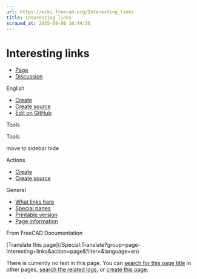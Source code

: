 ```yaml
---
url: https://wiki.freecad.org/Interesting_links
title: Interesting links
scraped_at: 2025-09-08 16:44:56
---
```


# Interesting links

  * [Page](/index.php?title=Interesting_links&action=edit&redlink=1 "View the content page \(page does not exist\) \[ctrl-option-c\]")
  * [Discussion](/index.php?title=Talk:Interesting_links&action=edit&redlink=1 "Discussion about the content page \(page does not exist\) \[ctrl-option-t\]")

English

  * [Create](/index.php?title=Interesting_links&veaction=edit "Create this page \[ctrl-option-v\]")
  * [Create source](/index.php?title=Interesting_links&action=edit "Create the source code of this page \[ctrl-option-e\]")
  * [Edit on GitHub](https://github.com/Reqrefusion/FreeCAD-Documentation-Project/blob/main/wiki/Interesting_links.wikitext "Edit this page on GitHub")

Tools

Tools

move to sidebar hide

Actions

  * [Create](/index.php?title=Interesting_links&veaction=edit "Create this page \[ctrl-option-v\]")
  * [Create source](/index.php?title=Interesting_links&action=edit "Create the source code of this page \[ctrl-option-e\]")

General

  * [What links here](/Special:WhatLinksHere/Interesting_links "A list of all wiki pages that link here \[ctrl-option-j\]")
  * [Special pages](/Special:SpecialPages "A list of all special pages \[ctrl-option-q\]")
  * [Printable version](javascript:print\(\); "Printable version of this page \[ctrl-option-p\]")
  * [Page information](/index.php?title=Interesting_links&action=info "More information about this page")

From FreeCAD Documentation

[Translate this page](/Special:Translate?group=page-
Interesting+links&action=page&filter=&language=en)

There is currently no text in this page. You can [search for this page
title](/Special:Search/Interesting_links "Special:Search/Interesting links")
in other pages, [search the related
logs](//wiki.freecad.org/index.php?title=Special:Log&page=Interesting_links),
or [create this
page](//wiki.freecad.org/index.php?title=Interesting_links&action=edit).

